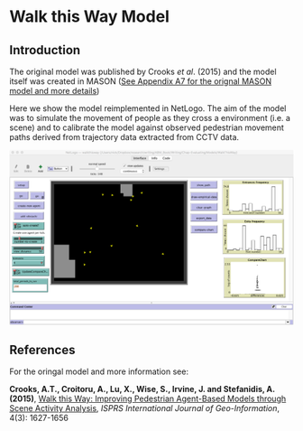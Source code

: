 # Walk this Way Model

## Introduction

The original model was published by Crooks *et al*. (2015) and the model itself was created in MASON ([See Appendix A7 for the orignal MASON model and more details](master/AppendixA/Walk))

Here we show the model reimplemented in NetLogo. The aim of the model was to simulate the movement of people as they cross a environment (i.e. a scene) and to calibrate the model against observed pedestrian movement paths derived from trajectory data extracted from CCTV data.


![GUI logo](WalkthisWayNetLogo.png)

## References
For the oringal model and more information see: 

**Crooks, A.T., Croitoru, A., Lu, X., Wise, S., Irvine, J. and Stefanidis, A. (2015)**,  [Walk this Way: Improving Pedestrian Agent-Based Models through Scene Activity Analysis](http://www.mdpi.com/2220-9964/4/3/1627/htm),  *ISPRS International Journal of Geo-Information*, 4(3): 1627-1656